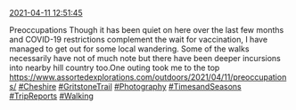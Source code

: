 [2021-04-11 12:51:45](https://mstdn.social/@hill_wanderer/106046783806754120)

Preoccupations Though it has been quiet on here over the last few months and COVID-19 restrictions complement the wait for vaccination, I have managed to get out for some local wandering. Some of the walks necessarily have not of much note but there have been deeper incursions into nearby hill country too.One outing took me to the top <a href="https://www.assortedexplorations.com/outdoors/2021/04/11/preoccupations/" target="_blank" rel="nofollow noopener noreferrer" translate="no">https://www.assortedexplorations.com/outdoors/2021/04/11/preoccupations/</a> <a href="https://mstdn.social/tags/Cheshire" class="mention hashtag" rel="tag">#Cheshire</a> <a href="https://mstdn.social/tags/GritstoneTrail" class="mention hashtag" rel="tag">#GritstoneTrail</a> <a href="https://mstdn.social/tags/Photography" class="mention hashtag" rel="tag">#Photography</a> <a href="https://mstdn.social/tags/TimesandSeasons" class="mention hashtag" rel="tag">#TimesandSeasons</a> <a href="https://mstdn.social/tags/TripReports" class="mention hashtag" rel="tag">#TripReports</a> <a href="https://mstdn.social/tags/Walking" class="mention hashtag" rel="tag">#Walking</a>
